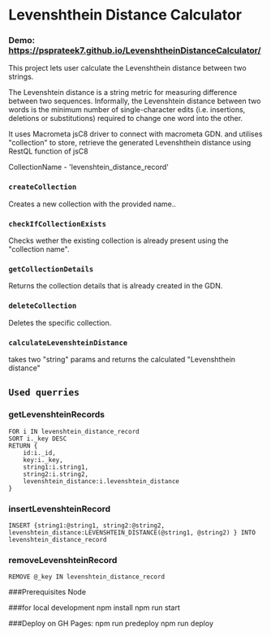 # Levenshthein Distance Calculator

### Demo: https://psprateek7.github.io/LevenshtheinDistanceCalculator/


This project lets user calculate the Levenshthein distance between two strings.

The Levenshtein distance is a string metric for measuring difference between two sequences. Informally, the Levenshtein distance between two words is the minimum number of single-character edits (i.e. insertions, deletions or substitutions) required to change one word into the other.

It uses Macrometa jsC8 driver to connect with macrometa GDN.
and utilises "collection" to store, retrieve the generated Levenshthein distance using RestQL function of jsC8

CollectionName - 'levenshtein_distance_record'

### `createCollection`
Creates a new collection with the provided name..

### `checkIfCollectionExists`
Checks wether the existing collection is already present using the "collection name".

### `getCollectionDetails`
Returns the collection details that is already created in the GDN.

### `deleteCollection`
Deletes the specific collection.

### `calculateLevenshteinDistance`
takes two "string" params and returns the calculated "Levenshthein distance"   


## `Used querries`
 
### getLevenshteinRecords
```
FOR i IN levenshtein_distance_record
SORT i._key DESC
RETURN {
    id:i._id,
    key:i._key,
    string1:i.string1,
    string2:i.string2,
    levenshtein_distance:i.levenshtein_distance
}

```

### insertLevenshteinRecord
```
INSERT {string1:@string1, string2:@string2, levenshtein_distance:LEVENSHTEIN_DISTANCE(@string1, @string2) } INTO levenshtein_distance_record

```

### removeLevenshteinRecord
```
REMOVE @_key IN levenshtein_distance_record

```

###Prerequisites
 Node

###for local development
npm install
npm run start

###Deploy on GH Pages:
npm run predeploy
npm run deploy



